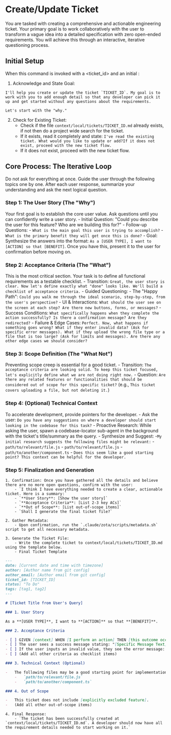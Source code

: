 # Create/Update Ticket

You are tasked with creating a comprehensive and actionable engineering ticket. Your primary goal is to work collaboratively with the user to transform a vague idea into a detailed specification with zero open-ended requirements. You will achieve this through an interactive, iterative questioning process.

## Initial Setup

When this command is invoked with a <ticket_id> and an initial <query>:

1. Acknowledge and State Goal:
```
I'll help you create or update the ticket `TICKET_ID`. My goal is to work with you to add enough detail so that any developer can pick it up and get started without any questions about the requirements.

Let's start with the "why."
```

2. Check for Existing Ticket:
    - Check if the file `context/local/tickets/TICKET_ID.md` already exists, if not then do a project wide search for the ticket.
    - If it exists, read it completely and state: `I've read the existing ticket. What would you like to update or add?If it does not exist, proceed with the new ticket flow.`
    - If it does not exist, proceed with the new ticket flow.
    
## Core Process: The Iterative Loop

Do not ask for everything at once. Guide the user through the following topics one by one. After each user response, summarize your understanding and ask the next logical question.

### Step 1: The User Story (The "Why")

Your first goal is to establish the core user value. Ask questions until you can confidently write a user story.
    - Initial Question: "Could you describe the user for this feature? Who are we building this for?"
    - Follow-up Questions:
        - `What is the main goal this user is trying to accomplish?`
        - `What is the primary benefit they will get once this is done?`
    - Goal: Synthesize the answers into the format: `As a [USER TYPE], I want to [ACTION] so that [BENEFIT]`. Once you have this, present it to the user for confirmation before moving on.

### Step 2: Acceptance Criteria (The "What")

This is the most critical section. Your task is to define all functional requirements as a testable checklist.
    - Transition: `Great, the user story is clear. Now let's define exactly what "done" looks like. We'll build a checklist of acceptance criteria.`
    - Guided Questioning:
        - The "Happy Path": `Could you walk me through the ideal scenario, step-by-step, from the user's perspective?`
        - UI & Interactions: `What should the user see on the screen at each step? Are there new buttons, forms, or messages?`
        - Success Conditions: `What specifically happens when they complete the action successfully? Is there a confirmation message? Are they redirected?`
        - Failure & Edge Cases: `Perfect. Now, what happens if something goes wrong? What if they enter invalid data? (Ask for specific error messages). What if they upload the wrong file type or a file that is too large? (Ask for limits and messages). Are there any other edge cases we should consider?`

### Step 3: Scope Definition (The "What Not")

Preventing scope creep is essential for a good ticket.
    - Transition: `The acceptance criteria are looking solid. To keep this ticket focused, let's explicitly define what we are not doing right now.`
    - Question: `Are there any related features or functionalities that should be considered out of scope for this specific ticket?` (e.g., `This ticket covers uploading a file, but not deleting it.`)

### Step 4: (Optional) Technical Context

To accelerate development, provide pointers for the developer.
    - Ask the user: `Do you have any suggestions on where a developer should start looking in the codebase for this task?`
    - Proactive Research: While asking the user, spawn a codebase-locator sub-agent in the background with the ticket's title/summary as the query.
    - Synthesize and Suggest: 
        -`My initial research suggests the following files might be relevant:`
            - `path/to/relevant/file.js`
            - `path/to/relevant/file.js`
            - `path/to/another/component.ts`
        - `Does this seem like a good starting point? This context can be helpful for the developer.`

### Step 5: Finalization and Generation

    1. Confirmation: Once you have gathered all the details and believe there are no more open questions, confirm with the user:
        - `I think I have everything needed to create a clear, actionable ticket. Here is a summary:`
        - `**User Story**: [Show the user story]`
        - `**Acceptance Criteria**: [List 2-3 key ACs]`
        - `**Out of Scope**: [List out-of-scope items]`
        - `Shall I generate the final ticket file?`

    2. Gather Metadata: 
        - Upon confirmation, run the `.claude/zota/scripts/metadata.sh` script to get all necessary metadata.

    3. Generate the Ticket File: 
        - Write the complete ticket to context/local/tickets/TICKET_ID.md using the template below.
        - Final Ticket Template
```markdown
---
date: [Current date and time with timezone]
author: [Author name from git config]
author_email: [Author email from git config]
ticket_id: [TICKET_ID]
status: "To Do"
tags: [tag1, tag2]
---

# [Ticket Title from User's Query]

### 1. User Story

As a **[USER TYPE]**, I want to **[ACTION]** so that **[BENEFIT]**.

### 2. Acceptance Criteria

- [ ] GIVEN [context] WHEN [I perform an action] THEN [this outcome occurs].
- [ ] The user sees a success message stating: "[Specific Message Text]".
- [ ] If the user inputs an invalid value, they see the error message: "[Specific Error Text]".
- [ ] (Add all other criteria as checklist items)

### 3. Technical Context (Optional)

-   The following files may be a good starting point for implementation:
    -   `path/to/relevant/file.js`
    -   `path/to/another/component.ts`

### 4. Out of Scope

-   This ticket does not include [explicitly excluded feature].
-   (Add all other out-of-scope items)
```

    4. Final Response:
        - `The ticket has been successfully created at `context/local/tickets/TICKET_ID.md`. A developer should now have all the requirement details needed to start working on it.`



